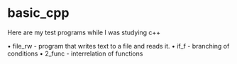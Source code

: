 # basic_cpp
 Here are my test programs while I was studying c++

• file_rw - program that writes text to a file and reads it.
• if_f - branching of conditions 
• 2_func - interrelation of functions
